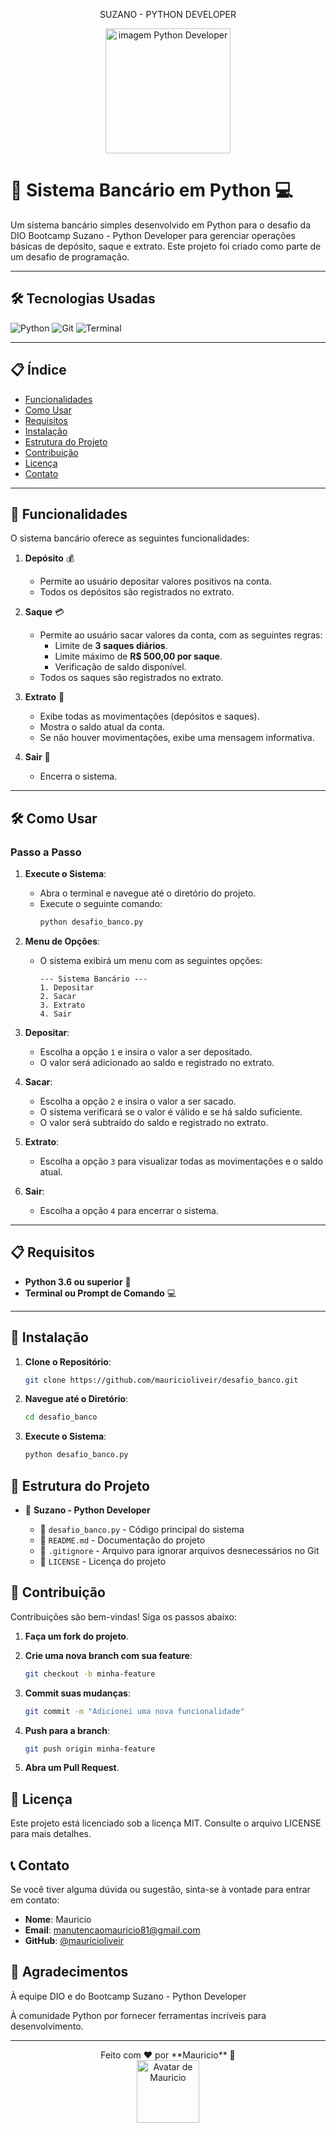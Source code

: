 <div align="center">
   <p> SUZANO - PYTHON DEVELOPER </p>  
</div>
<div align="center">
   <a href="https://web.dio.me/track/823e5de7-79a5-44fe-a472-cfe6bb0fec00">
      <img src="https://assets.dio.me/wqFNFD1_7AKN1MpbZvurY1cUcpUXQ2ELMfW5Bi9R8VM/f:webp/h:120/q:80/L3RyYWNrcy9lN2MzZjVkNy0yMTEwLTQ3N2YtYmYxMS0wNjg3MjQzMjZjYzEucG5n" width="200" alt="imagem Python Developer" />
   </a>
</div>

# 🏦 Sistema Bancário em Python 💻

Um sistema bancário simples desenvolvido em Python para o desafio da DIO Bootcamp Suzano - Python Developer para gerenciar operações básicas de depósito, saque e extrato. Este projeto foi criado como parte de um desafio de programação.

---

## 🛠️ Tecnologias Usadas

![Python](https://img.shields.io/badge/Python-3776AB?style=for-the-badge&logo=python&logoColor=white)
![Git](https://img.shields.io/badge/Git-F05032?style=for-the-badge&logo=git&logoColor=white)
![Terminal](https://img.shields.io/badge/Terminal-4D4D4D?style=for-the-badge&logo=windows-terminal&logoColor=white)

---

## 📋 Índice

- [Funcionalidades](#-funcionalidades)
- [Como Usar](#-como-usar)
- [Requisitos](#-requisitos)
- [Instalação](#-instalação)
- [Estrutura do Projeto](#-estrutura-do-projeto)
- [Contribuição](#-contribuição)
- [Licença](#-licença)
- [Contato](#-contato)

---

## 🚀 Funcionalidades

O sistema bancário oferece as seguintes funcionalidades:

1. **Depósito** 💰
   - Permite ao usuário depositar valores positivos na conta.
   - Todos os depósitos são registrados no extrato.

2. **Saque** 💳
   - Permite ao usuário sacar valores da conta, com as seguintes regras:
     - Limite de **3 saques diários**.
     - Limite máximo de **R$ 500,00 por saque**.
     - Verificação de saldo disponível.
   - Todos os saques são registrados no extrato.

3. **Extrato** 📜
   - Exibe todas as movimentações (depósitos e saques).
   - Mostra o saldo atual da conta.
   - Se não houver movimentações, exibe uma mensagem informativa.

4. **Sair** 🚪
   - Encerra o sistema.

---

## 🛠️ Como Usar

### Passo a Passo

1. **Execute o Sistema**:
   - Abra o terminal e navegue até o diretório do projeto.
   - Execute o seguinte comando:
     ```bash
     python desafio_banco.py
     ```

2. **Menu de Opções**:
   - O sistema exibirá um menu com as seguintes opções:
     ```
     --- Sistema Bancário ---
     1. Depositar
     2. Sacar
     3. Extrato
     4. Sair
     ```

3. **Depositar**:
   - Escolha a opção `1` e insira o valor a ser depositado.
   - O valor será adicionado ao saldo e registrado no extrato.

4. **Sacar**:
   - Escolha a opção `2` e insira o valor a ser sacado.
   - O sistema verificará se o valor é válido e se há saldo suficiente.
   - O valor será subtraído do saldo e registrado no extrato.

5. **Extrato**:
   - Escolha a opção `3` para visualizar todas as movimentações e o saldo atual.

6. **Sair**:
   - Escolha a opção `4` para encerrar o sistema.

---

## 📋 Requisitos

- **Python 3.6 ou superior** 🐍
- **Terminal ou Prompt de Comando** 💻

---

## 🔧 Instalação

1. **Clone o Repositório**:
   ```bash
   git clone https://github.com/mauricioliveir/desafio_banco.git

2. **Navegue até o Diretório**:

   ```bash
   cd desafio_banco

3. **Execute o Sistema**:

   ```bash
   python desafio_banco.py


<h2>📂 Estrutura do Projeto</h2>

   <ul>
      <li>📁 <strong>Suzano - Python Developer</strong></li>
      <ul>
         <li>📄 <code>desafio_banco.py</code> - Código principal do sistema</li>
         <li>📄 <code>README.md</code> - Documentação do projeto</li>
         <li>📄 <code>.gitignore</code> - Arquivo para ignorar arquivos desnecessários no Git</li>
         <li>📄 <code>LICENSE</code> - Licença do projeto</li>
      </ul>
   </ul>


   
## 🤝 Contribuição
Contribuições são bem-vindas! Siga os passos abaixo:

1. **Faça um fork do projeto**.

2. **Crie uma nova branch com sua feature**:

   ```bash
   git checkout -b minha-feature

3. **Commit suas mudanças**:

   ```bash
   git commit -m "Adicionei uma nova funcionalidade"

4. **Push para a branch**:

   ```bash
   git push origin minha-feature

5. **Abra um Pull Request**.

## 📜 Licença
Este projeto está licenciado sob a licença MIT. Consulte o arquivo LICENSE para mais detalhes.

## 📞 Contato

Se você tiver alguma dúvida ou sugestão, sinta-se à vontade para entrar em contato:

- **Nome**: Mauricio
- **Email**: [manutencaomauricio81@gmail.com](mailto:manutencaomauricio81@gmail.com)
- **GitHub**: [@mauricioliveir](https://github.com/mauricioliveir)

## 🎉 Agradecimentos
À equipe DIO e do Bootcamp Suzano - Python Developer

À comunidade Python por fornecer ferramentas incríveis para desenvolvimento.

---

<div align="center">
  Feito com ❤️ por **Mauricio** 🚀
   <div align="center"> 
      <a href="https://github.com/mauricioliveir">
         <img src="https://avatars.githubusercontent.com/u/83318403?v=4" width="100" alt="Avatar de Mauricio" />
      </a>
   </div>
</div>